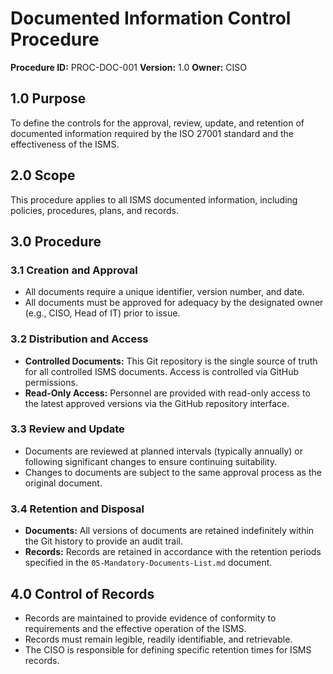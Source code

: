 # Documented Information Control Procedure

**Procedure ID:** PROC-DOC-001
**Version:** 1.0
**Owner:** CISO

## 1.0 Purpose
To define the controls for the approval, review, update, and retention of documented information required by the ISO 27001 standard and the effectiveness of the ISMS.

## 2.0 Scope
This procedure applies to all ISMS documented information, including policies, procedures, plans, and records.

## 3.0 Procedure

### 3.1 Creation and Approval
*   All documents require a unique identifier, version number, and date.
*   All documents must be approved for adequacy by the designated owner (e.g., CISO, Head of IT) prior to issue.

### 3.2 Distribution and Access
*   **Controlled Documents:** This Git repository is the single source of truth for all controlled ISMS documents. Access is controlled via GitHub permissions.
*   **Read-Only Access:** Personnel are provided with read-only access to the latest approved versions via the GitHub repository interface.

### 3.3 Review and Update
*   Documents are reviewed at planned intervals (typically annually) or following significant changes to ensure continuing suitability.
*   Changes to documents are subject to the same approval process as the original document.

### 3.4 Retention and Disposal
*   **Documents:** All versions of documents are retained indefinitely within the Git history to provide an audit trail.
*   **Records:** Records are retained in accordance with the retention periods specified in the `05-Mandatory-Documents-List.md` document.

## 4.0 Control of Records
*   Records are maintained to provide evidence of conformity to requirements and the effective operation of the ISMS.
*   Records must remain legible, readily identifiable, and retrievable.
*   The CISO is responsible for defining specific retention times for ISMS records.